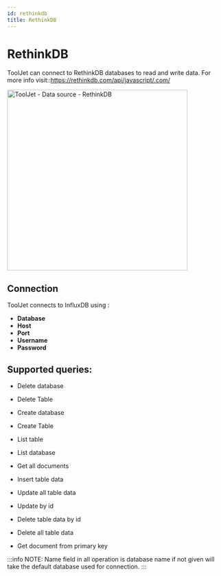 ```yaml
---
id: rethinkdb
title: RethinkDB
---
```

# RethinkDB

ToolJet can connect to RethinkDB databases to read and write data. For more info visit::https://rethinkdb.com/api/javascript/.com/

<img class="screenshot-full" src="/img/datasource-reference/rethink/rethink_auth.png" alt="ToolJet - Data source - RethinkDB" height="420" />

## Connection

ToolJet connects to InfluxDB using :

- **Database**
- **Host**
- **Port**
- **Username** 
- **Password** 


## Supported queries:

- Delete database

- Delete Table

- Create database

- Create Table

- List table

- List database

- Get all documents

- Insert table data

- Update all table data

- Update by id

- Delete table data by id

- Delete all table data

- Get document from primary key

:::info
NOTE: Name field in all operation is database name if not given will take the default database used for connection.
:::
